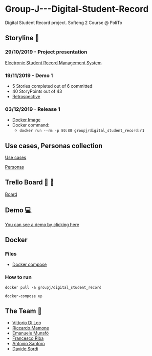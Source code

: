 # Group-J---Digital-Student-Record

Digital Student Record project. Softeng 2 Course @ PoliTo

## Storyline :triangular_flag_on_post:

### 29/10/2019 - Project presentation

[Electronic Student Record Management System](https://softeng.polito.it/courses/SE2/ESRMS.pdf)

### 19/11/2019 - Demo 1

- 5 Stories completed out of 6 committed
- 40 StoryPoints out of 43
- [Retrospective](https://docs.google.com/presentation/d/1rePNnXa-uKxZ5X8VvkPPjaG4cFXc6gZvnldOUE48JQI/edit?usp=sharing)

### 03/12/2019 - Release 1
- [Docker Image](https://hub.docker.com/repository/docker/groupj/digital_student_record)
- Docker command: 
    - ``` docker run --rm -p 80:80 groupj/digital_student_record:r1 ```

## Use cases, Personas collection

[Use cases](https://github.com/sordinho/Group-J---Digital-Student-Record/tree/master/UseCases)

[Personas](https://github.com/sordinho/Group-J---Digital-Student-Record/tree/master/Personas)

## Trello Board :memo: :pushpin:

[Board](https://trello.com/b/R01iRsVf)

## Demo :computer:

[You can see a demo by clicking here](http://softeng2.my.to)

## Docker

### Files

- [Docker compose](docker-utils/v1.0/docker-compose.yml)

### How to run

```
docker pull -a groupj/digital_student_record

docker-compose up
```

## The Team :busts_in_silhouette:

- [Vittorio Di Leo](https://github.com/VittorioDiLeo)
- [Riccardo Mamone](https://github.com/mmrichi)
- [Emanuele Munafò](https://github.com/Emmunaf)
- [Francesco Riba](https://github.com/Frenky95)
- [Antonio Santoro](https://github.com/anphetamina)
- [Davide Sordi](https://github.com/sordinho)
